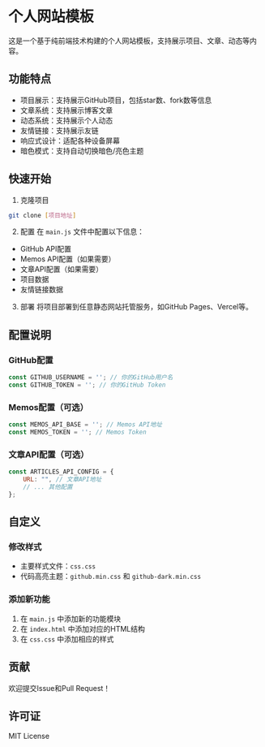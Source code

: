 # 个人网站模板

这是一个基于纯前端技术构建的个人网站模板，支持展示项目、文章、动态等内容。

## 功能特点

- 项目展示：支持展示GitHub项目，包括star数、fork数等信息
- 文章系统：支持展示博客文章
- 动态系统：支持展示个人动态
- 友情链接：支持展示友链
- 响应式设计：适配各种设备屏幕
- 暗色模式：支持自动切换暗色/亮色主题

## 快速开始

1. 克隆项目
```bash
git clone [项目地址]
```

2. 配置
在 `main.js` 文件中配置以下信息：
- GitHub API配置
- Memos API配置（如果需要）
- 文章API配置（如果需要）
- 项目数据
- 友情链接数据

3. 部署
将项目部署到任意静态网站托管服务，如GitHub Pages、Vercel等。

## 配置说明

### GitHub配置
```javascript
const GITHUB_USERNAME = ''; // 你的GitHub用户名
const GITHUB_TOKEN = ''; // 你的GitHub Token
```

### Memos配置（可选）
```javascript
const MEMOS_API_BASE = ''; // Memos API地址
const MEMOS_TOKEN = ''; // Memos Token
```

### 文章API配置（可选）
```javascript
const ARTICLES_API_CONFIG = {
    URL: "", // 文章API地址
    // ... 其他配置
};
```

## 自定义

### 修改样式
- 主要样式文件：`css.css`
- 代码高亮主题：`github.min.css` 和 `github-dark.min.css`

### 添加新功能
1. 在 `main.js` 中添加新的功能模块
2. 在 `index.html` 中添加对应的HTML结构
3. 在 `css.css` 中添加相应的样式

## 贡献

欢迎提交Issue和Pull Request！

## 许可证

MIT License 
